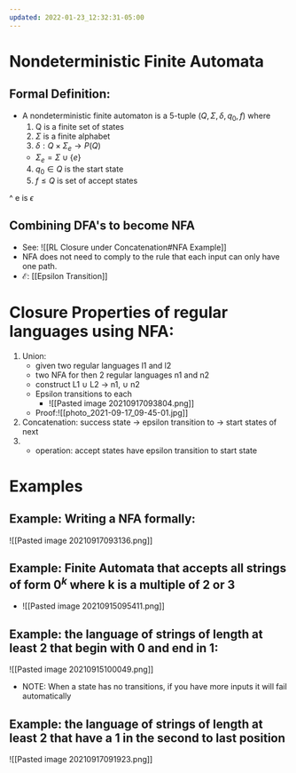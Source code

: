 ```yaml
---
updated: 2022-01-23_12:32:31-05:00
---
```

# Nondeterministic Finite Automata
## Formal Definition:
* A nondeterministic finite automaton is a 5-tuple $(Q,\Sigma, \delta, q_0,f)$ where 
	1. Q is a finite set of states
	2. $\Sigma$ is a finite alphabet
	3. $\delta:Q\times {\Sigma}_e\rightarrow P(Q)$
	 * $\Sigma _e=\Sigma \cup \{e\}$
	4. $q_0 \in Q$ is the start state
	5. $f\leq Q$ is set of accept states

^ e is $\epsilon$

## Combining DFA's to become NFA
* See: ![[RL Closure under Concatenation#NFA Example]]
* NFA does not need to comply to the rule that each input can only have one path. 
* $\mathcal{E}$:  [[Epsilon Transition]] 

# Closure Properties of regular languages using NFA:

1. Union:
	* given two regular languages l1 and l2
	* two NFA for then 2 regular languages n1 and n2
	* construct L1 $\cup$ L2 -> n1, $\cup$ n2 
	* Epsilon transitions to each
		* ![[Pasted image 20210917093804.png]]
	* Proof:![[photo_2021-09-17_09-45-01.jpg]]
2. Concatenation:  success state -> epsilon transition to -> start states of next
3. * operation: accept states have epsilon transition to start state

# Examples
## Example: Writing a NFA formally:
![[Pasted image 20210917093136.png]]

## Example: Finite Automata that accepts all strings of form $0^k$ where k is a multiple of 2 or 3
* ![[Pasted image 20210915095411.png]]
## Example: the language of strings of length at least 2 that begin with 0 and end in 1:
![[Pasted image 20210915100049.png]]

* NOTE: When a state has no transitions, if you have more inputs it will fail automatically


## Example: the language of strings of length at least 2 that have a 1 in the second to last position
![[Pasted image 20210917091923.png]]
